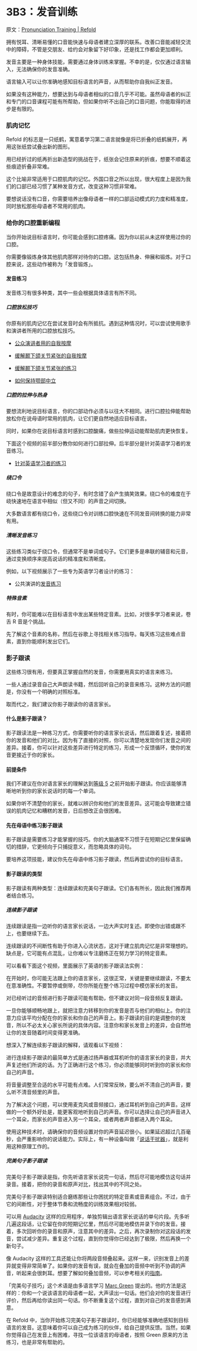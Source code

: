 # 3B3：发音训练

原文：[Pronunciation Training | Refold](https://refold.la/roadmap/stage-3/b/pronunciation-training)

拥有悦耳、清晰易懂的口音能快速与母语者建立深厚的联系。改善口音能减轻交流中的障碍，不管是交朋友、给约会对象留下好印象，还是找工作都会更加顺利。

发音主要是一种身体技能，需要通过身体训练来掌握。不幸的是，仅仅通过语言输入，无法确保你的发音准确。

语言输入可以让你准确地感知目标语言的声音，从而帮助你自我纠正发音。

如果没有这种能力，想要达到与母语者相似的口音几乎不可能。虽然母语者的纠正和专门的口音课程可能有所帮助，但如果你听不出自己的口音问题，你能取得的进步是有限的。

### 肌肉记忆

Refold 的标志是一只纸鹤，寓意着学习第二语言就像是将已折叠的纸鹤展开，再用这张纸尝试叠出新的图形。

用已经折过的纸再折出新造型的挑战在于，纸张会记住原来的折痕，想要不顺着这些痕迹折叠非常难。

这个比喻非常适用于口腔肌肉的记忆。外国口音之所以出现，很大程度上是因为我们的口部已经习惯了某种发音方式，改变这种习惯非常难。

要想说话没有口音，你需要培养出像母语者一样的口部运动模式的力度和精准度，同时放松那些母语者不常用的肌肉。

### 给你的口腔重新编程

当你开始说目标语言时，你可能会感到口腔疼痛。因为你以前从未这样使用过你的口腔。

你需要像锻炼身体其他肌肉那样对待你的口腔。这包括热身、伸展和锻炼。对于口腔来说，这些动作被称为「发音锻炼」。

#### 发音练习

发音练习有很多种类，其中一些会根据具体语言有所不同。

##### 口腔放松技巧

你原有的肌肉记忆在尝试发音时会有所抵抗。遇到这种情况时，可以尝试使用歌手和演讲者所用的口腔放松技巧。

- [公众演讲者用的自我按摩](https://www.youtube.com/watch?v=FeInlCG39cg)

- [缓解颞下颌关节紧张的自我按摩](https://www.youtube.com/watch?v=1vIflQO8EMc&index=2&list=PLX_RJGBBGWajf7bPixEeaAhMtojEnCw5a)

- [缓解颞下颌关节紧张的练习](https://www.colgate.com/en-us/oral-health/temporomandibular-disorder/tmj-exercises-for-pain-relief)

- [如何保持颚部中立](https://youtu.be/FGRyfyWwCes?t=216)

##### 口腔的拉伸与热身

要想流利地说目标语言，你的口部动作必须与以往大不相同。进行口腔拉伸能帮助放松你在说母语时常用的肌肉，让它们更自然地适应目标语言。

同时，如果你在说目标语言时感到口腔酸痛，做些拉伸运动能帮助肌肉更快恢复。

下面这个视频的前半部分教你如何进行口部拉伸。后半部分是针对英语学习者的发音练习。

- [针对英语学习者的练习](https://www.youtube.com/watch?v=l69yZ5xabbo)

##### 绕口令

绕口令是故意设计的难念的句子，有时念错了会产生搞笑效果。绕口令的难度在于峣快速地在语言中相似（但又不同）的声音之间切换。

大多数语言都有绕口令，这些绕口令对训练口腔快速在不同发音间转换的能力非常有用。

##### 清晰发音练习

这些练习类似于绕口令，但通常不是单词或句子。它们更多是串联的辅音和元音，通过变换顺序来提高说话的精准度和清晰度。

例如，以下视频展示了一些专为英语学习者设计的练习：

- 公共演讲的[发音练习](https://www.youtube.com/watch?v=3Qjr9nWh5cU)

##### 特殊音素

有时，你可能难以在目标语言中发出某些特定音素。比如，对很多学习者来说，卷舌 R 音是个挑战。

先了解这个音素的名称，然后在谷歌上寻找相关练习指导。每天练习这些难点音素，直到你能顺利发出它们。

### 影子跟读

这些练习很有用，但要真正掌握自然的发音，你需要用真实的语言来练习。

一些人通过录音自己大声朗读书籍，然后回听自己的录音来练习。这种方法的问题是，你没有一个明确的对照标准。

取而代之，我们建议你影子跟读你的语言家长。

#### 什么是影子跟读？

影子跟读法是一种练习方式，你需要听你的语言家长说话，然后跟着复述，接着把你的发音和他们的对比。因为有了直接的对照，你可以清楚地发现你们发音之间的差异。接着，你可以针对这些差异进行特定的练习，形成一个反馈循环，使你的发音更接近于你的家长。

#### 前提条件

我们不建议在你对语言家长的理解达到[等级 5](https://refold.la/roadmap/stage-2/a/levels-of-comprehension#Level-5-Comfortable) 之前开始影子跟读。你应该能够清晰地听到你的家长说话时的每一个单词。

如果你听不清楚你的家长，就难以辨识你和他们的发音差异。这可能会导致建立错误的肌肉记忆和糟糕的发音，日后想改正会很困难。

#### 先在母语中练习影子跟读

影子跟读是需要练习才能掌握的技巧。你的大脑通常不习惯于在短期记忆里保留确切的措辞，它更倾向于只捕捉意义，而忽略具体的词句。

要培养这项技能，建议你先在母语中练习影子跟读，然后再尝试你的目标语言。

#### 影子跟读的类型

影子跟读有两种类型：连续跟读和完美句子跟读。它们各有所长，因此我们推荐两者结合练习。

##### 连续影子跟读

连续跟读是指一边听你的语言家长说话，一边大声实时复述。即使你出错或跟不上，也要继续下去。

连续跟读的不间断性有助于你进入心流状态，这对于建立肌肉记忆是非常理想的。缺点是，它可能有点混乱，让你难以专注磨练正在努力学习的特定音素。

可以看看下面这个视频，里面展示了英语的影子跟读法实例：

在开始时，你可能无法跟上你的语言家长，这很正常，关键是要继续跟读，不要太在意准确性。不要暂停或倒带，尽你所能在整个练习过程中模仿家长的发音。

对已经听过的音频进行影子跟读可能有帮助，但不建议对同一段音频反复跟读。

一旦你能够顺畅地跟上，就把注意力转移到你的发音是否与他们的相似上。你的注意力应该平均分配在你的家长和你自己的声音上。影子跟读的目的是调整你的发音，所以不必太关心家长所说的具体内容。注意你和家长发音上的差异，会自然地让你的发音随着时间变得更准确。

想深入了解连续影子跟读的解释，请观看以下视频：

进行连续影子跟读的最简单方式是通过扬声器或耳机听你的语言家长的录音，并大声复述他们所说的话。为了正确进行这个练习，你必须能够同时听到你的家长和你自己的声音。

将音量调整至合适的水平可能有点难。人们常常反映，要么听不清自己的声音，要么听不清音频里的声音。

为了解决这个问题，可以使用麦克风或音频接口，通过耳机听到自己的声音。这样做的一个额外好处是，能更客观地听到自己的声音。你可以选择让自己的声音进入一个耳朵，而家长的声音进入另一个耳朵，或者两者声音都进入两个耳朵。

使用这种技术时，请确保你的音频设置对你的声音延迟很小。如果延迟超过几百毫秒，会严重影响你的说话能力。实际上，有一种设备叫做「[说话干扰器](https://www.physicscentral.com/explore/action/speech-jam.cfm)」，就是利用这种原理工作的。

##### 完美句子影子跟读

完美句子影子跟读是指，你先听语言家长说完一句话，然后尽可能地模仿这句话并录音。接着，把你的录音和原声对比，找出其中的不同之处。

完美句子影子跟读特别适合磨练那些让你困扰的特定音素或音素组合。不过，由于它的间断性，对于整体节奏和流畅度的训练效果相对较弱。

可以用 [Audacity](https://www.audacityteam.org/) 这样的应用程序，单独剪辑出语言家长说话的单句片段。先多听几遍这段话，让它留在你的短期记忆里，然后尽可能地模仿并录下你的发音。接着，多次回听你的录音和原声，注意其中的差异。之后，再次录制你对这段话的发音，尝试减少差异。重复这个过程，直到你觉得你已经达到了极限，然后再换一个新句子。

像 Audacity 这样的工具还能让你将两段音频叠起来。这样一来，识别发音上的差异就变得非常简单了。如果你的发音有误，就会在叠加的音频中听到不协调的声音，听起来会很刺耳。想要了解如何叠加音频，可以参考相关的[指南](https://www.mimicmethod.com/screw-idahosa-i-can-learn-pronunciation-and-flow-on-my-own-with-flow-verlapping/)。

「完美句子技巧」这个术语是由多语言学习 [Marc Green](https://youtu.be/Ti_gFEe1XNY?t=610) 提出的。他的方法是这样的：你和一个说该语言的母语者一起，大声读出一句话。他们会对你的发音进行评价，然后再给你读出同一句话。你不断重复这个过程，直到对自己的发音感到满意。

在 Refold 中，当你开始练习完美句子影子跟读时，你已经能够准确地感知到目标语言的发音。这意味着你可以自己成为练习的伙伴，给自己提供反馈。当然，如果你觉得自己在发音上有困难，寻找一位该语言的母语者，按照 Green 原来的方法练习，也是非常有帮助的。
